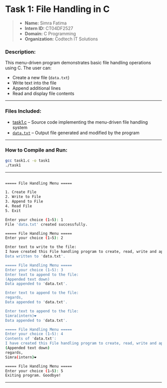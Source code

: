 # Task 1: File Handling in C

> - **Name:** Simra Fatima  
> - **Intern ID:** CT04DF2527  
> - **Domain:** C Programming  
> - **Organization:** Codtech IT Solutions  

### Description:
This menu-driven program demonstrates basic file handling operations using C. The user can:
- Create a new file (`data.txt`)
- Write text into the file
- Append additional lines
- Read and display file contents

---

### Files Included:
- [task1.c](https://github.com/Simra18/Codetech-C-Internship/blob/main/Task1/task1.c) – Source code implementing the menu-driven file handling system
- [`data.txt`](https://github.com/Simra18/Codetech-C-Internship/blob/main/Task1/data.txt)  – Output file generated and modified by the program



---

### How to Compile and Run:

```bash
gcc task1.c -o task1
./task1
```

---

```bash

===== File Handling Menu =====

1. Create File
2. Write to File
3. Append to File
4. Read File
5. Exit

Enter your choice (1–5): 1 
File 'data.txt' created successfully.

===== File Handling Menu =====
Enter your choice (1–5): 2

Enter text to write to the file:
I have created this File handling program to create, read, write and append. This is my first task from my C Programming internship provided by Codtech. I'm thankful and grateful to work for them. (written to file earlier)
Data written to 'data.txt'.

===== File Handling Menu =====
Enter your choice (1–5): 3
Enter text to append to the file:
(Appended text down)
Data appended to 'data.txt'.

Enter text to append to the file:
regards,
Data appended to 'data.txt'.

Enter text to append to the file:
Simra(intern)❤︎
Data appended to 'data.txt'.

===== File Handling Menu =====
Enter your choice (1–5): 4
Contents of 'data.txt':
I have created this File handling program to create, read, write and append. This is my first task from my C Programming internship provided by Codtech. I'm thankful and grateful to work for them. (written to file earlier)
(Appended text down)
regards,
Simra(intern)❤︎

===== File Handling Menu =====
Enter your choice (1–5): 5
Exiting program. Goodbye!

```
---

